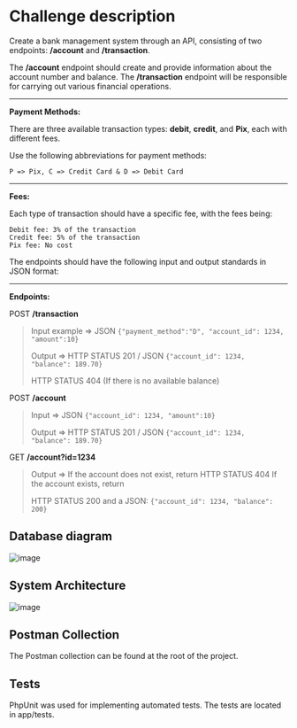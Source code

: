 # Challenge description

Create a bank management system through an API, consisting of two endpoints: **/account** and **/transaction**. 

The **/account** endpoint should create and provide information about the account number and balance. The **/transaction** endpoint will be responsible for carrying out various financial operations.

___
**Payment Methods:**

There are three available transaction types: **debit**, **credit**, and **Pix**, each with different fees.

Use the following abbreviations for payment methods:

    P => Pix, C => Credit Card & D => Debit Card
___
**Fees:**

Each type of transaction should have a specific fee, with the fees being:

    Debit fee: 3% of the transaction
    Credit fee: 5% of the transaction
    Pix fee: No cost

The endpoints should have the following input and output standards in JSON format:
___
**Endpoints:**

POST **/transaction**

> Input example => JSON `{"payment_method":"D", "account_id": 1234, "amount":10}`
> 
> Output => HTTP STATUS 201 / JSON `{"account_id": 1234, "balance": 189.70}`
> 
> HTTP STATUS 404 (If there is no available balance)

POST **/account**

> Input => JSON `{"account_id": 1234, "amount":10}`
> 
> Output => HTTP STATUS 201 / JSON `{"account_id": 1234, "balance": 189.70}`

GET **/account?id=1234**

> Output => If the account does not exist, return HTTP STATUS 404 If the account exists, return
> 
> HTTP STATUS 200 and a JSON: `{"account_id": 1234, "balance": 200}`

## Database diagram
![image](https://github.com/CaioMatInt/payment_challenge/assets/40992883/aa649f6e-713d-4a32-be69-b5151b1a73fb)

## System Architecture
![image](https://user-images.githubusercontent.com/40992883/178123101-c9fb1ecf-d56b-4237-b4cc-526d33aa79d3.png)

## Postman Collection
The Postman collection can be found at the root of the project.

## Tests
PhpUnit was used for implementing automated tests. The tests are located in app/tests.
